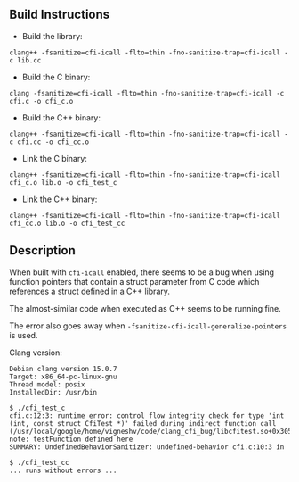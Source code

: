 ## Build Instructions

* Build the library:
```
clang++ -fsanitize=cfi-icall -flto=thin -fno-sanitize-trap=cfi-icall -c lib.cc
```

* Build the C binary:
```
clang -fsanitize=cfi-icall -flto=thin -fno-sanitize-trap=cfi-icall -c cfi.c -o cfi_c.o
```

* Build the C++ binary:
```
clang++ -fsanitize=cfi-icall -flto=thin -fno-sanitize-trap=cfi-icall -c cfi.cc -o cfi_cc.o
```

* Link the C binary:
```
clang++ -fsanitize=cfi-icall -flto=thin -fno-sanitize-trap=cfi-icall cfi_c.o lib.o -o cfi_test_c
```

* Link the C++ binary:
```
clang++ -fsanitize=cfi-icall -flto=thin -fno-sanitize-trap=cfi-icall cfi_cc.o lib.o -o cfi_test_cc
```

## Description

When built with `cfi-icall` enabled, there seems to be a bug when using function
pointers that contain a struct parameter from C code which references a struct
defined in a C++ library.

The almost-similar code when executed as C++ seems to be running fine.

The error also goes away when `-fsanitize-cfi-icall-generalize-pointers` is used.

Clang version:
```
Debian clang version 15.0.7
Target: x86_64-pc-linux-gnu
Thread model: posix
InstalledDir: /usr/bin
```

```
$ ./cfi_test_c
cfi.c:12:3: runtime error: control flow integrity check for type 'int (int, const struct CfiTest *)' failed during indirect function call
(/usr/local/google/home/vigneshv/code/clang_cfi_bug/libcfitest.so+0x3050): note: testFunction defined here
SUMMARY: UndefinedBehaviorSanitizer: undefined-behavior cfi.c:10:3 in
```

```
$ ./cfi_test_cc
... runs without errors ...
```
